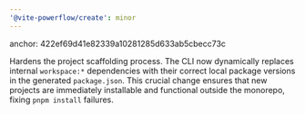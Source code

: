 ```yaml
---
'@vite-powerflow/create': minor
---
```


anchor: 422ef69d41e82339a10281285d633ab5cbecc73c

Hardens the project scaffolding process. The CLI now dynamically replaces internal `workspace:*` dependencies with their correct local package versions in the generated `package.json`. This crucial change ensures that new projects are immediately installable and functional outside the monorepo, fixing `pnpm install` failures.
